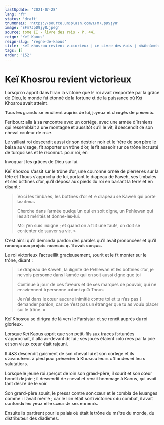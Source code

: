 ```yaml
---
lastUpdate: '2021-07-28'
lang: 'fr'
status: 'draft'
thumbnail: 'https://source.unsplash.com/EFm7JpD9jy8'
image: 'EFm7JpD9jy8.jpeg'
source: tome II - livre des rois - P. 441
reign: 'Keï Kaous'
reign-slug: 'regne-de-kaous'
title: 'Keï Khosrou revient victorieux | Le Livre des Rois | Shâhnâmeh'
tags: []
order: '152'
---
```


<!-- LTeX: language=fr -->

# Keï Khosrou revient victorieux

Lorsqu’on apprit dans l’Iran la victoire que le roi avait remportée par la grâce de Dieu, le monde fut étonné de la fortune et de la puissance où Keï Khosrou avait atteint.

Tous les grands se rendirent auprès de lui, joyeux et chargés de présents.

Feribourz alla à sa rencontre avec un cortège, avec une armée d’Iraniens qui ressemblait à une montagne et aussitôt qu’il le vit, il descendit de son cheval couleur de rose.

Le vaillant roi descendit aussi de son destrier noir et le frère de son père le baisa au visage, fit apporter un trône d’or, le fit asseoir sur ce trône incrusté de turquoises et le reconnut. pour roi, en

Invoquant les grâces de Dieu sur lui.

Keï Khosrou s’assit sur le trône d’or, une couronne ornée de pierreries sur la tête et Thous s’approcha de lui, portant le drapeau de Kaweh, ses timbales et ses bottines d’or, qu’il déposa aux pieds du roi en baisant la terre et en disant :

> Voici les timbales, les bottines d’or et le drapeau de Kaweh qui porte bonheur.
>
> Cherche dans l’armée quelqu’un qui en soit digne, un Pehlewan qui les ait mérités et donne-les-lui.
>
> Moi j’en suis indigne ; et quand on a fait une faute, on doit se contenter de sauver sa vie. »

C’est ainsi qu’il demanda pardon des paroles qu’il avait prononcées et qu’il renonça aux projets insensés qu’il avait conçus.

Le roi victorieux l’accueillit gracieusement, sourit et le fit monter sur le trône, disant :

> Le drapeau de Kaweh, la dignité de Pehlewan et les bottines d’or, je ne vois personne dans l’armée qui en soit aussi digne que toi.
>
> Continue à jouir de ces faveurs et de ces marques de pouvoir, qui ne conviennent à personne autant qu’à Thous.
>
> Je n’ai dans le cœur aucune inimitié contre toi et tu n’as pas à demander pardon, car ce n’est pas un étranger que tu as voulu placer sur le trône. »

Keï Khosrou se dirigea de là vers le Farsistan et se rendit auprès du roi glorieux.

Lorsque Keï Kaous apprit que son petit-fils aux traces fortunées s’approchait, il alla au-devant de lui ; ses joues étaient colo rées par la joie et son vieux cœur était rajeuni.

Il 4&3 descendit gaiement de son cheval lui et son cortège et ils s’avancèrent à pied pour présenter à Khosrou leurs offrandes et leurs salutations.

Lorsque le jeune roi aperçut de loin son grand-père, il sourit et son cœur bondit de joie ; il descendit de cheval et rendit hommage à Kaous, qui avait tant désiré de le voir.

Son grand-père sourit, le pressa contre son cœur et le combla de louanges comme il l’avait mérité ; car le lion était sorti victorieux du combat, il avait confondu les yeux et le cœur de ses ennemis.

Ensuite ils partirent pour le palais où était le trône du maître du monde, du distributeur des diadèmes.
